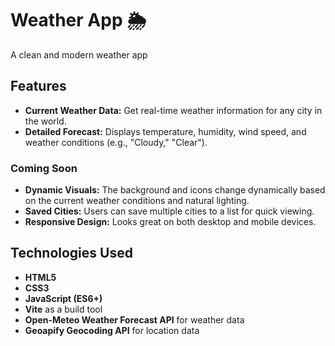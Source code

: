 # Weather App 🌦️
A clean and modern weather app

## Features

* **Current Weather Data:** Get real-time weather information for any city in the world.
* **Detailed Forecast:** Displays temperature, humidity, wind speed, and weather conditions (e.g., "Cloudy," "Clear").

### Coming Soon

* **Dynamic Visuals:** The background and icons change dynamically based on the current weather conditions and natural lighting.
* **Saved Cities:** Users can save multiple cities to a list for quick viewing.
* **Responsive Design:** Looks great on both desktop and mobile devices.

## Technologies Used

* **HTML5**
* **CSS3**
* **JavaScript (ES6+)**
* **Vite** as a build tool
* **Open-Meteo Weather Forecast API** for weather data
* **Geoapify Geocoding API** for location data
